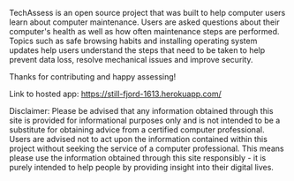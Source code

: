 TechAssess is an open source project that was built to help computer users learn about computer maintenance. Users are asked questions about their computer's health as well as how often maintenance steps are performed. Topics such as safe browsing habits and installing operating system updates help users understand the steps that need to be taken to help prevent data loss, resolve mechanical issues and improve security.

Thanks for contributing and happy assessing!

Link to hosted app: https://still-fjord-1613.herokuapp.com/

Disclaimer: Please be advised that any information obtained through this site is provided for informational purposes only and is not intended to be a substitute for obtaining advice from a certified computer professional. Users are advised not to act upon the information contained within this project without seeking the service of a computer professional. This means please use the information obtained through this site responsibly - it is purely intended to help people by providing insight into their digital lives.
